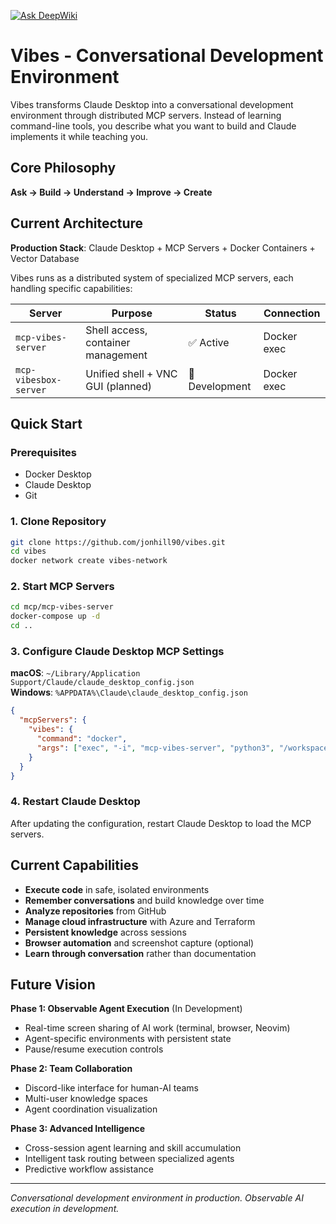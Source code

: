 [![Ask DeepWiki](https://deepwiki.com/badge.svg)](https://deepwiki.com/jonhill90/vibes)

# Vibes - Conversational Development Environment

Vibes transforms Claude Desktop into a conversational development environment through distributed MCP servers. Instead of learning command-line tools, you describe what you want to build and Claude implements it while teaching you.

## Core Philosophy

**Ask → Build → Understand → Improve → Create**

## Current Architecture

**Production Stack**: Claude Desktop + MCP Servers + Docker Containers + Vector Database

Vibes runs as a distributed system of specialized MCP servers, each handling specific capabilities:

| Server | Purpose | Status | Connection |
|--------|---------|--------|------------|
| `mcp-vibes-server` | Shell access, container management | ✅ Active | Docker exec |
| `mcp-vibesbox-server` | Unified shell + VNC GUI (planned) | 🚧 Development | Docker exec |

## Quick Start

### Prerequisites
- Docker Desktop
- Claude Desktop
- Git

### 1. Clone Repository
```bash
git clone https://github.com/jonhill90/vibes.git
cd vibes
docker network create vibes-network
```

### 2. Start MCP Servers
```bash
cd mcp/mcp-vibes-server
docker-compose up -d
cd ..
```

### 3. Configure Claude Desktop MCP Settings

**macOS**: `~/Library/Application Support/Claude/claude_desktop_config.json`  
**Windows**: `%APPDATA%\Claude\claude_desktop_config.json`

```json
{
  "mcpServers": {
    "vibes": {
      "command": "docker",
      "args": ["exec", "-i", "mcp-vibes-server", "python3", "/workspace/server.py"]
    }
  }
}
```

### 4. Restart Claude Desktop

After updating the configuration, restart Claude Desktop to load the MCP servers.

## Current Capabilities

- **Execute code** in safe, isolated environments
- **Remember conversations** and build knowledge over time
- **Analyze repositories** from GitHub
- **Manage cloud infrastructure** with Azure and Terraform
- **Persistent knowledge** across sessions
- **Browser automation** and screenshot capture (optional)
- **Learn through conversation** rather than documentation

## Future Vision

**Phase 1: Observable Agent Execution** (In Development)
- Real-time screen sharing of AI work (terminal, browser, Neovim)
- Agent-specific environments with persistent state
- Pause/resume execution controls

**Phase 2: Team Collaboration**
- Discord-like interface for human-AI teams
- Multi-user knowledge spaces
- Agent coordination visualization

**Phase 3: Advanced Intelligence**
- Cross-session agent learning and skill accumulation
- Intelligent task routing between specialized agents
- Predictive workflow assistance

---

*Conversational development environment in production. Observable AI execution in development.*
